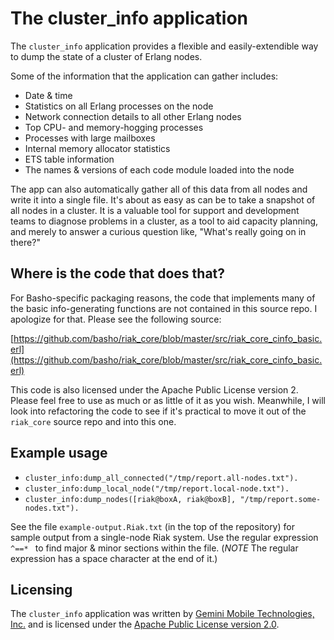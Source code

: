 The cluster_info application
============================

The `cluster_info` application provides a flexible and easily-extendible
way to dump the state of a cluster of Erlang nodes.

Some of the information that the application can gather includes:

* Date & time
* Statistics on all Erlang processes on the node
* Network connection details to all other Erlang nodes
* Top CPU- and memory-hogging processes
* Processes with large mailboxes
* Internal memory allocator statistics
* ETS table information
* The names & versions of each code module loaded into the node

The app can also automatically gather all of this data from all nodes
and write it into a single file. It's about as easy as can be to take
a snapshot of all nodes in a cluster. It is a valuable tool for
support and development teams to diagnose problems in a cluster, as a
tool to aid capacity planning, and merely to answer a curious question
like, "What's really going on in there?"

Where is the code that does that?
---------------------------------

For Basho-specific packaging reasons, the code that implements many of
the basic info-generating functions are not contained in this source
repo.  I apologize for that.  Please see the following source:

[https://github.com/basho/riak_core/blob/master/src/riak_core_cinfo_basic.erl](https://github.com/basho/riak_core/blob/master/src/riak_core_cinfo_basic.erl)

This code is also licensed under the Apache Public License version 2.
Please feel free to use as much or as little of it as you wish.
Meanwhile, I will look into refactoring the code to see if it's
practical to move it out of the `riak_core` source repo and into this
one.

Example usage
-------------

* `cluster_info:dump_all_connected("/tmp/report.all-nodes.txt").`
* `cluster_info:dump_local_node("/tmp/report.local-node.txt").`
* `cluster_info:dump_nodes([riak@boxA, riak@boxB], "/tmp/report.some-nodes.txt").`

See the file `example-output.Riak.txt` (in the top of the repository) for
sample output from a single-node Riak system.  Use the regular
expression `^==* ` to find major & minor sections within the file.
(*NOTE* The regular expression has a space character at the end of it.)

Licensing
---------

The `cluster_info` application was written by
[Gemini Mobile Technologies, Inc.](http://www.geminimobile.com/)
and is licensed under the
[Apache Public License version 2.0](http://www.apache.org/licenses/LICENSE-2.0).

